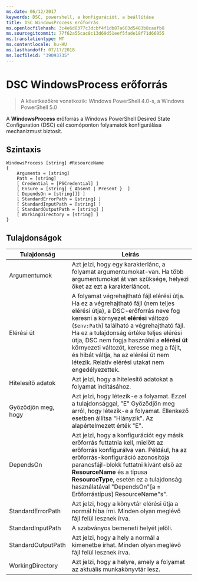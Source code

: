 ```yaml
---
ms.date: 06/12/2017
keywords: DSC, powershell, a konfigurációt, a beállítása
title: DSC WindowsProcess erőforrás
ms.openlocfilehash: 3c4e6d8377c3dcbf4f1db87a603d5483b8caafb8
ms.sourcegitcommit: 77f62a55cac8c13d69d51eef5fade18f71d66955
ms.translationtype: MT
ms.contentlocale: hu-HU
ms.lasthandoff: 07/17/2018
ms.locfileid: "39093735"
---
```

# <a name="dsc-windowsprocess-resource"></a>DSC WindowsProcess erőforrás

> A következőkre vonatkozik: Windows PowerShell 4.0-s, a Windows PowerShell 5.0

A **WindowsProcess** erőforrás a Windows PowerShell Desired State Configuration (DSC) cél csomóponton folyamatok konfigurálása mechanizmust biztosít.

## <a name="syntax"></a>Szintaxis

```
WindowsProcess [string] #ResourceName
{
    Arguments = [string]
    Path = [string]
    [ Credential = [PSCredential] ]
    [ Ensure = [string] { Absent | Present }  ]
    [ DependsOn = [string[]] ]
    [ StandardErrorPath = [string] ]
    [ StandardInputPath = [string] ]
    [ StandardOutputPath = [string] ]
    [ WorkingDirectory = [string] ]
}
```

## <a name="properties"></a>Tulajdonságok

|  Tulajdonság  |  Leírás   |
|---|---|
| Argumentumok| Azt jelzi, hogy egy karakterlánc, a folyamat argumentumokat-van. Ha több argumentumokat át van szüksége, helyezi őket az ezt a karakterláncot.|
| Elérési út| A folyamat végrehajtható fájl elérési útja. Ha ez a végrehajtható fájl (nem teljes elérési útja), a DSC-erőforrás neve fog keresni a környezet **elérési** változó (`$env:Path`) található a végrehajtható fájl. Ha ez a tulajdonság értéke teljes elérési útja, DSC nem fogja használni a **elérési út** környezeti változót, keresse meg a fájlt, és hibát váltja, ha az elérési út nem létezik. Relatív elérési utakat nem engedélyezettek.|
| Hitelesítő adatok| Azt jelzi, hogy a hitelesítő adatokat a folyamat indításához.|
| Győződjön meg, hogy| Azt jelzi, hogy létezik-e a folyamat. Ezzel a tulajdonsággal, "E" Győződjön meg arról, hogy létezik-e a folyamat. Ellenkező esetben állítsa "Hiányzik". Az alapértelmezett érték "E".|
| DependsOn | Azt jelzi, hogy a konfigurációt egy másik erőforrás futtatnia kell, mielőtt az erőforrás konfigurálva van. Például, ha az erőforrás-konfiguráció azonosítója parancsfájl-blokk futtatni kívánt első az **ResourceName** és a típusa **ResourceType**, esetén ez a tulajdonság használatával "DependsOn"[a = Erőforrástípus] ResourceName"s".|
| StandardErrorPath| Azt jelzi, hogy a könyvtár elérési útja a normál hiba írni. Minden olyan meglévő fájl felül lesznek írva.|
| StandardInputPath| A szabványos bemeneti helyét jelöli.|
| StandardOutputPath| Azt jelzi, hogy a hely a normál a kimenetbe írhat. Minden olyan meglévő fájl felül lesznek írva.|
| WorkingDirectory| Azt jelzi, hogy a helyre, amely a folyamat az aktuális munkakönyvtár lesz.|